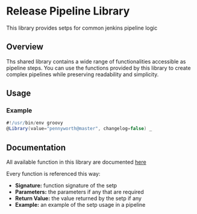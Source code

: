 # Release Pipeline Library
This library provides setps for common jenkins pipeline logic

## Overview
Ths shared library contains a wide range of functionalities accessible as pipeline steps. You can use the functions provided by this library to create complex pipelines while preserving readability and simplicity.


## Usage


### Example

```groovy
#!/usr/bin/env groovy
@Library(value="pennyworth@master", changelog=false) _
```

## Documentation
All available function in this library are documented [here](doc/functions.md)

Every function is referenced this way:
 - **Signature:** function signature of the setp
 - **Parameters:** the parameters if any that are required
 - **Return Value:** the value returned by the setp if any
 - **Example:** an example of the setp usage in a pipeline

